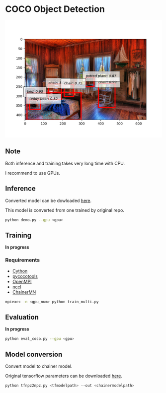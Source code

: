 # COCO Object Detection

![Example](../static/coco_example.png)

## Note 

Both inference and training takes very long time with CPU.

I recommend to use GPUs.

## Inference

Converted model can be dowloaded [here](https://github.com/knorth55/chainer-light-head-rcnn/releases/download/v0.0/light_head_rcnn_resnet101_converted_2018_07_12.npz).

This model is converted from one trained by original repo.

```bash
python demo.py --gpu <gpu>
```
## Training

**In progress**

### Requirements
- [Cython](http://cython.org/)
- [pycocotools](https://github.com/cocodataset/cocoapi)
- [OpenMPI](https://www.open-mpi.org/)
- [nccl](https://developer.nvidia.com/nccl)
- [ChainerMN](https://github.com/chainer/chainermn)

```bash
mpiexec -n <gpu_num> python train_multi.py
```

## Evaluation

**In progress**


```bash
python eval_coco.py --gpu <gpu>
```

## Model conversion

Convert model to chainer model.

Original tensorflow parameters can be downloaded [here](https://github.com/knorth55/chainer-light-head-rcnn/releases/download/v0.0/tf_light_head_rcnn_resnet101_extracted_2018_07_12.npz).

```bash
python tfnpz2npz.py <tfmodelpath> --out <chainermodelpath>
```
